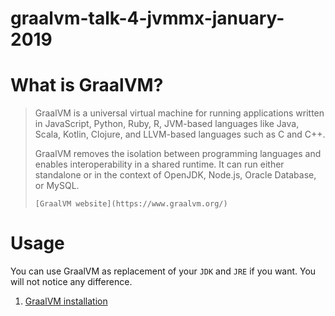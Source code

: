 # graalvm-talk-4-jvmmx-january-2019

# What is GraalVM?

> GraalVM is a universal virtual machine for running applications written in JavaScript, Python, Ruby, R, JVM-based languages like Java, Scala, Kotlin, Clojure, and LLVM-based languages such as C and C++.
>
> GraalVM removes the isolation between programming languages and enables interoperability in a shared runtime. It can run either standalone or in the context of OpenJDK, Node.js, Oracle Database, or MySQL.
>
> `[GraalVM website](https://www.graalvm.org/)`

# Usage

You can use GraalVM as replacement of your `JDK` and `JRE` if you want. You will not notice any difference.


1. [GraalVM installation](00-install.md)